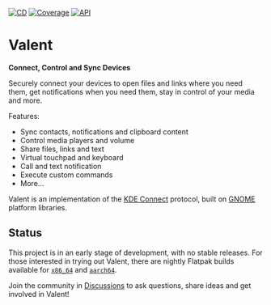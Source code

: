 [![CD](https://github.com/andyholmes/valent/actions/workflows/cd.yml/badge.svg)](https://github.com/andyholmes/valent/actions/workflows/cd.yml)
[![Coverage](https://coveralls.io/repos/github/andyholmes/valent/badge.svg?branch=main)](https://andyholmes.ca/valent/coverage/index.html)
[![API](https://img.shields.io/badge/API-unstable-yellow)](https://andyholmes.ca/valent/documentation/index.html)

# Valent

**Connect, Control and Sync Devices**

Securely connect your devices to open files and links where you need them, get
notifications when you need them, stay in control of your media and more.

Features:

* Sync contacts, notifications and clipboard content
* Control media players and volume
* Share files, links and text
* Virtual touchpad and keyboard
* Call and text notification
* Execute custom commands
* More…

Valent is an implementation of the [KDE Connect][kdeconnect] protocol, built on
[GNOME][gnome] platform libraries.

## Status

This project is in an early stage of development, with no stable releases. For
those interested in trying out Valent, there are nightly Flatpak builds
available for [`x86_64`][flatpak-x86_64] and [`aarch64`][flatpak-aarch64].

Join the community in [Discussions] to ask questions, share ideas and get
involved in Valent!

[discussions]: https://github.com/andyholmes/valent/discussions
[flatpak-aarch64]: https://nightly.link/andyholmes/valent/workflows/cd/main/ca.andyholmes.Valent-aarch64.zip
[flatpak-x86_64]: https://nightly.link/andyholmes/valent/workflows/cd/main/ca.andyholmes.Valent-x86_64.zip
[gnome]: https://www.gnome.org
[kdeconnect]: https://kdeconnect.kde.org

